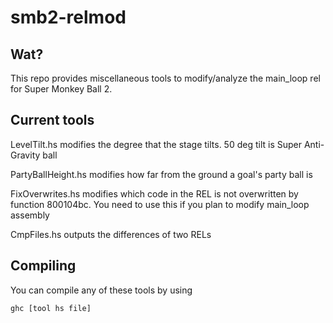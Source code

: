 # smb2-relmod

## Wat?
This repo provides miscellaneous tools to modify/analyze the main_loop rel for Super Monkey Ball 2. 

## Current tools

LevelTilt.hs modifies the degree that the stage tilts. 50 deg tilt is Super Anti-Gravity ball

PartyBallHeight.hs modifies how far from the ground a goal's party ball is

FixOverwrites.hs modifies which code in the REL is not overwritten by function 800104bc.
You need to use this if you plan to modify main_loop assembly

CmpFiles.hs outputs the differences of two RELs

## Compiling

You can compile any of these tools by using
```
ghc [tool hs file]
```
